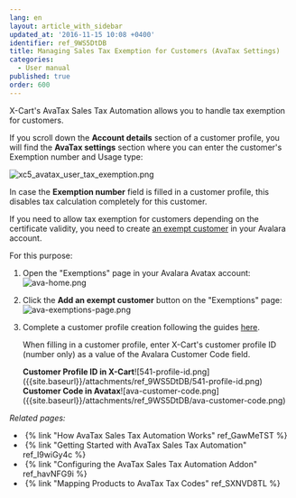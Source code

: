 ```yaml
---
lang: en
layout: article_with_sidebar
updated_at: '2016-11-15 10:08 +0400'
identifier: ref_9WS5DtDB
title: Managing Sales Tax Exemption for Customers (AvaTax Settings)
categories:
  - User manual
published: true
order: 600
---
```

X-Cart's AvaTax Sales Tax Automation allows you to handle tax exemption for customers. 

If you scroll down the **Account details** section of a customer profile, you will find the **AvaTax settings** section where you can enter the customer's Exemption number and Usage type:

![xc5_avatax_user_tax_exemption.png]({{site.baseurl}}/attachments/ref_9WS5DtDB/xc5_avatax_user_tax_exemption.png)

In case the **Exemption number** field is filled in a customer profile, this disables tax calculation completely for this customer.

If you need to allow tax exemption for customers depending on the certificate validity, you need to create [an exempt customer](https://help.avalara.com/Avalara_AvaTax_Update/Exempt_customers_from_tax "Managing Sales Tax Exemption for Customers (AvaTax Settings)") in your Avalara account.

For this purpose:
1. Open the "Exemptions" page in your Avalara Avatax account:
   ![ava-home.png]({{site.baseurl}}/attachments/ref_9WS5DtDB/ava-home.png)
2. Click the **Add an exempt customer** button on the "Exemptions" page:
   ![ava-exemptions-page.png]({{site.baseurl}}/attachments/ref_9WS5DtDB/ava-exemptions-page.png)
3. Complete a customer profile creation following the guides [here](https://help.avalara.com/Avalara_AvaTax_Update/Add_a_customer_to_AvaTax "Managing Sales Tax Exemption for Customers (AvaTax Settings)").

   When filling in a customer profile, enter X-Cart's customer profile ID (number only) as a value of the Avalara Customer Code field.
    
    <div class="ui stackable two column grid">
      <div class="column" markdown="span"><b>Customer Profile ID in X-Cart</b>![541-profile-id.png]({{site.baseurl}}/attachments/ref_9WS5DtDB/541-profile-id.png)</div>
      <div class="column" markdown="span"><b>Customer Code in Avatax</b>![ava-customer-code.png]({{site.baseurl}}/attachments/ref_9WS5DtDB/ava-customer-code.png)</div>  
    </div>


_Related pages:_

*   {% link "How AvaTax Sales Tax Automation Works" ref_GawMeTST %}
*   {% link "Getting Started with AvaTax Sales Tax Automation" ref_I9wiGy4c %}
*   {% link "Configuring the AvaTax Sales Tax Automation Addon" ref_havNFG9i %}
*   {% link "Mapping Products to AvaTax Tax Codes" ref_SXNVD8TL %}

